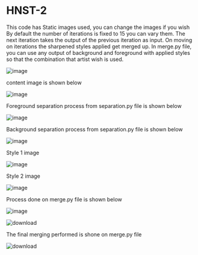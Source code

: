 # HNST-2
This code has Static images used, you can change the images if you wish
By default the number of iterations is fixed to 15 you can vary them. The next iteration takes the output of the previous iteration as input.
On moving on iterations the sharpened styles applied get merged up.
In merge.py file, you can use any output of background and foreground with applied styles so that the combination that artist wish is used.

![image](https://github.com/rithish-kanna/HNST-1/assets/115450614/26da2fd0-ce4f-47ea-9364-09a4349a9df8)

content image is shown below

![image](https://github.com/rithish-kanna/HNST-1/assets/115450614/33630fe8-9a63-455f-a945-18598a9557db)

Foreground separation process from separation.py file is shown below

![image](https://github.com/rithish-kanna/HNST-1/assets/115450614/a5a24adf-7624-4482-a99d-73d0b580666e)

 Background separation process from separation.py file is shown below
 
![image](https://github.com/rithish-kanna/HNST-1/assets/115450614/c8f062c1-3835-4985-b8c2-bbf5cdcb6caf)

Style 1 image

![image](https://github.com/rithish-kanna/HNST-1/assets/115450614/753e82cb-da33-47ec-ba5b-e7f75f944b6d)

Style 2 image

![image](https://github.com/rithish-kanna/HNST-1/assets/115450614/c24e7b1b-2d14-4c8a-a55d-c2b1e95c0351)

Process done on merge.py file is shown below

![image](https://github.com/rithish-kanna/HNST-1/assets/115450614/f2f0cc4e-b2e9-46c5-bbe7-8a541b167fe3)

![download](https://github.com/rithish-kanna/HNST-1/assets/115450614/5b140c9f-8c60-45bd-9abe-359191509085)

The final merging performed is shone on merge.py file

![download](https://github.com/rithish-kanna/HNST-1/assets/115450614/85126a17-5b94-447d-9865-beb9d81e97a4)
